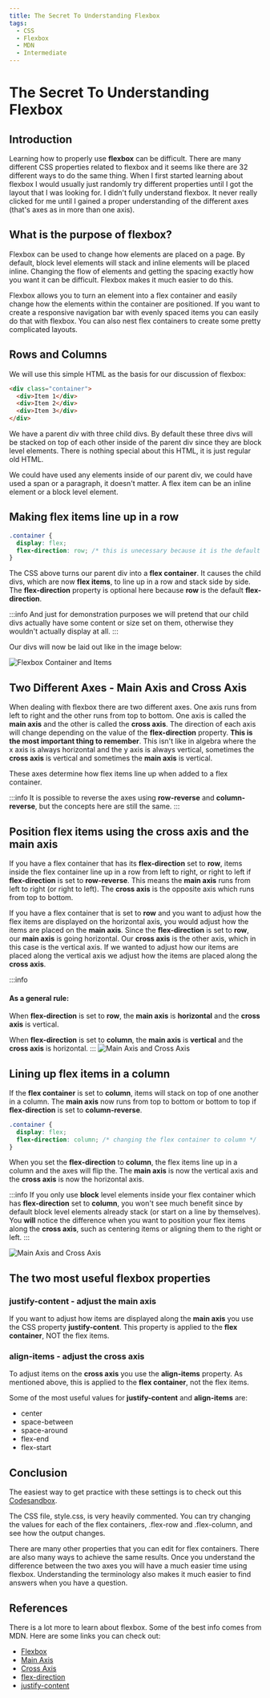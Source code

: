 ```yaml
---
title: The Secret To Understanding Flexbox
tags:
  - CSS
  - Flexbox
  - MDN
  - Intermediate
---
```


# The Secret To Understanding Flexbox

## Introduction

Learning how to properly use **flexbox** can be difficult. There are many different CSS properties related to flexbox and it seems like there are 32 different ways to do the same thing. When I first
started learning about flexbox I would usually just randomly try different properties until I got
the layout that I was looking for. I didn't fully understand flexbox. It never really clicked
for me until I gained a proper understanding of the different axes (that's axes as in more than one
axis).

## What is the purpose of flexbox?

Flexbox can be used to change how elements are placed on a page. By default, block level elements
will stack and inline elements will be placed inline. Changing the flow of elements and getting
the spacing exactly how you want it can be difficult. Flexbox makes it much easier to do this.

Flexbox allows you to turn an element into a flex container and easily change how the
elements within the container are positioned. If you want to create a responsive navigation bar
with evenly spaced items you can easily do that with flexbox. You can also nest flex containers
to create some pretty complicated layouts.

## Rows and Columns

We will use this simple HTML as the basis for our discussion of flexbox:

```html
<div class="container">
  <div>Item 1</div>
  <div>Item 2</div>
  <div>Item 3</div>
</div>
```

We have a parent div with three child divs. By default these three divs will be stacked on top of
each other inside of the parent div since they are block level elements. There is nothing special
about this HTML, it is just regular old HTML.

We could have used any elements inside of our parent div, we could have used a span or a paragraph, it doesn't matter. A flex item can be an inline element or a block level element.

## Making flex items line up in a row

```css
.container {
  display: flex;
  flex-direction: row; /* this is unecessary because it is the default */
}
```

The CSS above turns our parent div into a **flex container**. It causes the child divs, which are now
**flex items**, to line up in a row and stack side by side. The **flex-direction** property is optional
here because **row** is the default **flex-direction**.

:::info And just for demonstration purposes we will pretend that our child divs actually have some content or size set on them, otherwise they wouldn't actually display at all.
:::

Our divs will now be laid out like in the image below:

![Flexbox Container and Items](./images/flexbox-image-1.png)

## Two Different Axes - Main Axis and Cross Axis

When dealing with flexbox there are two different axes. One axis runs from left to right and the
other runs from top to bottom. One axis is called the **main axis** and the other is called
the **cross axis**. The direction of each axis will change depending on the value of the
**flex-direction** property. **This is the most important thing to remember**. This isn't like
in algebra where the x axis is always horizontal and the y axis is always vertical, sometimes
the **cross axis** is vertical and sometimes the **main axis** is vertical.

These axes determine how flex items line up when added to a flex container.

:::info
It is possible to reverse the axes using **row-reverse** and **column-reverse**, but the concepts
here are still the same.
:::

## Position flex items using the cross axis and the main axis

<!-- :::tip
Main Axis === flex-direction
::: -->

If you have a flex container that has its **flex-direction** set to **row**, items inside
the flex container line up in a row from left to right, or right to left if **flex-direction**
is set to **row-reverse**. This means the **main axis** runs from left to right (or right to left). The
**cross axis** is the opposite axis which runs from top to bottom.

If you have a flex container that is set to **row** and you want to adjust how the flex items
are displayed on the horizontal axis, you would adjust how the items are placed on the **main axis**.
Since the **flex-direction** is set to **row**, our **main axis** is going horizontal. Our **cross axis** is the other axis, which in this case is the vertical axis. If we wanted to adjust how our
items are placed along the vertical axis we adjust how the items are placed along the **cross axis**.

:::info

#### As a general rule:

When **flex-direction** is set to **row**, the **main axis** is **horizontal** and
the **cross axis** is vertical.

When **flex-direction** is set to **column**, the **main axis** is **vertical** and
the **cross axis** is horizontal.
:::
![Main Axis and Cross Axis](./images/flexbox-image-3.png)

## Lining up flex items in a column

If the **flex container** is set to **column**, items will stack on top of one another in a column.
The **main axis** now runs from top to bottom or bottom to top if **flex-direction** is set to
**column-reverse**.

```css
.container {
  display: flex;
  flex-direction: column; /* changing the flex container to column */
}
```

When you set the **flex-direction** to **column**, the flex items line up in a column and the
axes will flip the. The **main axis** is now the vertical axis and the **cross axis** is now the horizontal axis.

:::info
If you only use **block** level elements inside your flex container which has **flex-direction** set
to **column**, you won't see much benefit since by default block level elements already stack (or start on
a line by themselves). You **will** notice the difference when you want to position your flex
items along the **cross axis**, such as centering items or aligning them to the right or left.
:::

![Main Axis and Cross Axis](./images/flexbox-image-4.png)

## The two most useful flexbox properties

### justify-content - adjust the main axis

If you want to adjust how items are displayed along the **main axis** you use the CSS property
**justify-content**. This property is applied to the **flex container**, NOT the flex items.

### align-items - adjust the cross axis

To adjust items on the **cross axis** you use the **align-items** property. As mentioned above,
this is applied to the **flex container**, not the flex items.

Some of the most useful values for **justify-content** and **align-items** are:

- center
- space-between
- space-around
- flex-end
- flex-start

## Conclusion

The easiest way to get practice with these settings is to check out this [Codesandbox](https://codesandbox.io/s/flexbox-demo-11g6r7?file=/style.css).

The CSS file, style.css, is very heavily commented. You can try changing the values for each of
the flex containers, .flex-row and .flex-column, and see how the output changes.

There are many other properties that you can edit for flex containers. There are also many ways
to achieve the same results. Once you understand the difference between the two axes you will have
a much easier time using flexbox. Understanding the terminology also makes it much easier to find
answers when you have a question.

## References

There is a lot more to learn about flexbox. Some of the best info comes from MDN. Here are
some links you can check out:

- [Flexbox](https://developer.mozilla.org/en-US/docs/Glossary/Flexbox)
- [Main Axis](https://developer.mozilla.org/en-US/docs/Glossary/Main_Axis)
- [Cross Axis](https://developer.mozilla.org/en-US/docs/Glossary/Cross_Axis)
- [flex-direction](https://developer.mozilla.org/en-US/docs/Web/CSS/flex-direction)
- [justify-content](https://developer.mozilla.org/en-US/docs/Web/CSS/justify-content)
